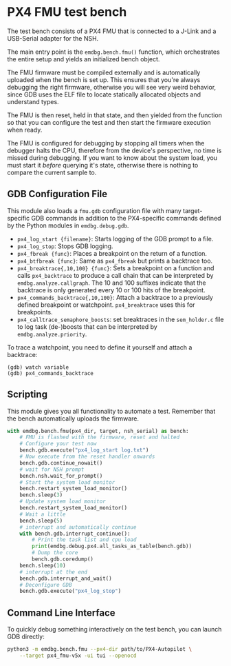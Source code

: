# PX4 FMU test bench

The test bench consists of a PX4 FMU that is connected to a J-Link and a
USB-Serial adapter for the NSH.

The main entry point is the `emdbg.bench.fmu()` function, which orchestrates
the entire setup and yields an initialized bench object.

The FMU firmware must be compiled externally and is automatically uploaded when
the bench is set up. This ensures that you're always debugging the right
firmware, otherwise you will see very weird behavior, since GDB uses the ELF
file to locate statically allocated objects and understand types.

The FMU is then reset, held in that state, and then yielded from the function so
that you can configure the test and then start the firmware execution when
ready.

The FMU is configured for debugging by stopping all timers when the debugger
halts the CPU, therefore from the device's perspective, no time is missed
during debugging. If you want to know about the system load, you must start
it *before* querying it's state, otherwise there is nothing to compare the
current sample to.


## GDB Configuration File

This module also loads a `fmu.gdb` configuration file with many target-specific
GDB commands in addition to the PX4-specific commands defined by the Python
modules in `emdbg.debug.gdb`.

- `px4_log_start {filename}`: Starts logging of the GDB prompt to a file.
- `px4_log_stop`: Stops GDB logging.
- `px4_fbreak {func}`: Places a breakpoint on the return of a function.
- `px4_btfbreak {func}`: Same as `px4_fbreak` but prints a backtrace too.
- `px4_breaktrace{,10,100} {func}`: Sets a breakpoint on a function and calls
  `px4_backtrace` to produce a call chain that can be interpreted by
  `emdbg.analyze.callgraph`. The 10 and 100 suffixes indicate that the
  backtrace is only generated every 10 or 100 hits of the breakpoint.
- `px4_commands_backtrace{,10,100}`: Attach a backtrace to a previously defined
  breakpoint or watchpoint. `px4_breaktrace` uses this for breakpoints.
- `px4_calltrace_semaphore_boosts`: set breaktraces in the `sem_holder.c` file
  to log task (de-)boosts that can be interpreted by `emdbg.analyze.priority`.

To trace a watchpoint, you need to define it yourself and attach a backtrace:

```
(gdb) watch variable
(gdb) px4_commands_backtrace
```

## Scripting

This module gives you all functionality to automate a test. Remember that the
bench automatically uploads the firmware.

```py
with emdbg.bench.fmu(px4_dir, target, nsh_serial) as bench:
    # FMU is flashed with the firmware, reset and halted
    # Configure your test now
    bench.gdb.execute("px4_log_start log.txt")
    # Now execute from the reset handler onwards
    bench.gdb.continue_nowait()
    # wait for NSH prompt
    bench.nsh.wait_for_prompt()
    # Start the system load monitor
    bench.restart_system_load_monitor()
    bench.sleep(3)
    # Update system load monitor
    bench.restart_system_load_monitor()
    # Wait a little
    bench.sleep(5)
    # interrupt and automatically continue
    with bench.gdb.interrupt_continue():
        # Print the task list and cpu load
        print(emdbg.debug.px4.all_tasks_as_table(bench.gdb))
        # Dump the core
        bench.gdb.coredump()
    bench.sleep(10)
    # interrupt at the end
    bench.gdb.interrupt_and_wait()
    # Deconfigure GDB
    bench.gdb.execute("px4_log_stop")
```


## Command Line Interface

To quickly debug something interactively on the test bench, you can launch GDB
directly:

```sh
python3 -m emdbg.bench.fmu --px4-dir path/to/PX4-Autopilot \
    --target px4_fmu-v5x -ui tui --openocd
```
